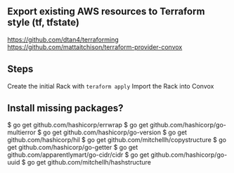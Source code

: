 
## Export existing AWS resources to Terraform style (tf, tfstate)

https://github.com/dtan4/terraforming
https://github.com/mattaitchison/terraform-provider-convox

## Steps

Create the initial Rack with `teraform apply`
Import the Rack into Convox


## Install missing packages?

$ go get github.com/hashicorp/errwrap
$ go get github.com/hashicorp/go-multierror
$ go get github.com/hashicorp/go-version
$ go get github.com/hashicorp/hil
$ go get github.com/mitchellh/copystructure
$ go get github.com/hashicorp/go-getter
$ go get github.com/apparentlymart/go-cidr/cidr
$ go get github.com/hashicorp/go-uuid
$ go get github.com/mitchellh/hashstructure
